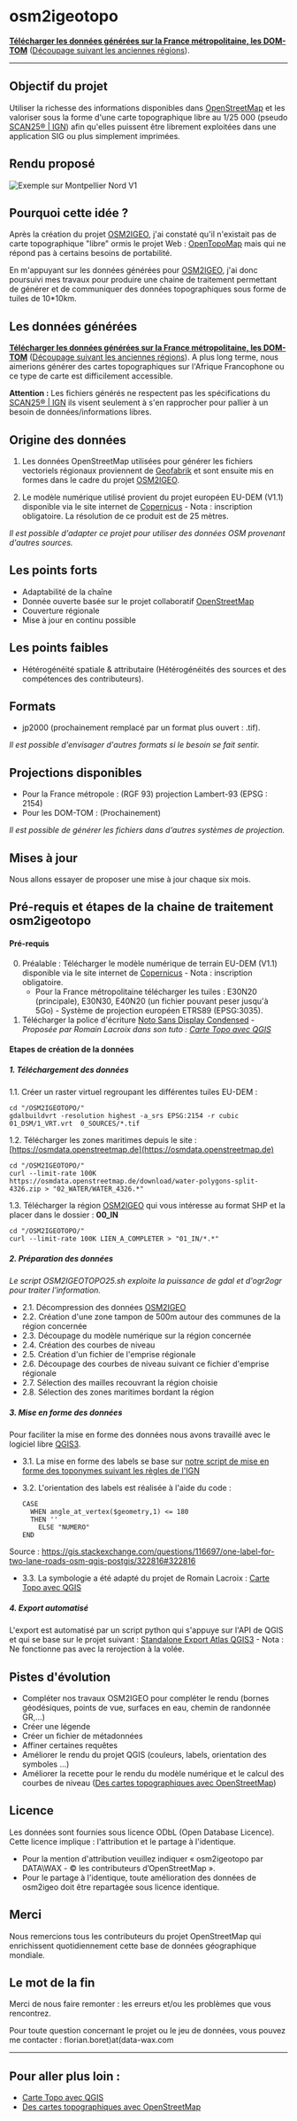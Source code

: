 # **osm2igeotopo**

**[Télécharger les données générées sur la France métropolitaine, les DOM-TOM](https://cloud.data-wax.com/)** ([Découpage suivant les anciennes régions](https://fr.wikipedia.org/wiki/Région_française)).

---
## Objectif du projet

Utiliser la richesse des informations disponibles dans [OpenStreetMap](https://www.openstreetmap.fr) et les valoriser sous la forme d'une carte topographique libre au 1/25 000 (pseudo [SCAN25® | IGN](https://professionnels.ign.fr/scan25)) afin qu'elles puissent être librement exploitées dans une application SIG ou plus simplement imprimées.

## Rendu proposé
![Exemple sur Montpellier Nord V1](exemples_visuels/osm2igeotopo25_1.jpg)

## Pourquoi cette idée ?

Après la création  du projet [OSM2IGEO](https://github.com/igeofr/osm2igeo), j'ai constaté qu'il n'existait pas de carte topographique "libre" ormis le projet Web : [OpenTopoMap](https://opentopomap.org) mais qui ne répond pas à certains besoins de portabilité.

En m'appuyant sur les données générées pour [OSM2IGEO](https://github.com/igeofr/osm2igeo), j'ai donc poursuivi mes travaux pour produire une chaine de traitement permettant de générer et de communiquer des données topographiques sous forme de tuiles de 10*10km.


## Les données générées
**[Télécharger les données générées sur la France métropolitaine, les DOM-TOM](https://cloud.data-wax.com/)** ([Découpage suivant les anciennes régions](https://fr.wikipedia.org/wiki/Région_française)).
A plus long terme, nous aimerions générer des cartes topographiques sur l'Afrique Francophone ou ce type de carte est difficilement accessible.

**Attention :** Les fichiers générés ne respectent pas les spécifications du [SCAN25® | IGN](https://professionnels.ign.fr/scan25) ils visent seulement à s'en rapprocher pour pallier à un besoin de données/informations libres.


## Origine des données

1. Les données OpenStreetMap utilisées pour générer les fichiers vectoriels régionaux proviennent de [Geofabrik](https://download.geofabrik.de/europe/france.html) et sont ensuite mis en formes dans le cadre du projet [OSM2IGEO](https://github.com/igeofr/osm2igeo).

2. Le modèle numérique utilisé provient du projet européen EU-DEM (V1.1) disponible via le site internet de [Copernicus](https://land.copernicus.eu/imagery-in-situ/eu-dem/eu-dem-v1.1) - Nota : inscription obligatoire. La résolution de  ce produit est de 25 mètres.

*Il est possible d'adapter ce projet pour utiliser des données OSM provenant d'autres sources.*

## Les points forts

  * Adaptabilité de la chaîne
  * Donnée ouverte basée sur le projet collaboratif [OpenStreetMap](https://www.openstreetmap.fr)
  * Couverture régionale
  * Mise à jour en continu possible

## Les points faibles

  * Hétérogénéité spatiale & attributaire (Hétérogénéités des sources et des compétences des contributeurs).

## Formats

* jp2000 (prochainement remplacé par un format  plus ouvert : .tif).

*Il est possible d'envisager d'autres formats si le besoin se fait sentir.*

## Projections disponibles

* Pour la France métropole : (RGF 93) projection Lambert-93 (EPSG : 2154)
* Pour les DOM-TOM : (Prochainement)

*Il est possible de générer les fichiers dans d'autres systèmes de projection.*

## Mises à jour
Nous allons essayer de proposer une mise à jour chaque six mois.

## Pré-requis et étapes de la chaine de traitement osm2igeotopo

#### Pré-requis

0. Préalable : Télécharger le modèle numérique de terrain EU-DEM (V1.1) disponible via le site internet de [Copernicus](https://land.copernicus.eu/imagery-in-situ/eu-dem/eu-dem-v1.1) - Nota : inscription obligatoire.
    * Pour la France métropolitaine télécharger les tuiles : E30N20 (principale), E30N30, E40N20  (un fichier pouvant peser jusqu'à 5Go)  - Système de projection européen ETRS89 (EPSG:3035).
1. Télécharger la police d'écriture  [Noto Sans Display Condensed](https://www.google.com/get/noto/) - *Proposée par Romain Lacroix dans son tuto : [Carte Topo avec QGIS](https://github.com/rxlacroix/CarteTopo)*


#### Etapes de création de la données

##### 1. Téléchargement des données
1.1. Créer un raster virtuel regroupant les différentes tuiles EU-DEM :

    cd "/OSM2IGEOTOPO/"
    gdalbuildvrt -resolution highest -a_srs EPSG:2154 -r cubic 01_DSM/1_VRT.vrt  0_SOURCES/*.tif

1.2. Télécharger les zones maritimes depuis le site : [https://osmdata.openstreetmap.de](https://osmdata.openstreetmap.de)

    cd "/OSM2IGEOTOPO/"
    curl --limit-rate 100K https://osmdata.openstreetmap.de/download/water-polygons-split-4326.zip > "02_WATER/WATER_4326.*"

1.3. Télécharger la région [OSM2IGEO](https://cloud.data-wax.com) qui vous intéresse au format SHP et la placer dans le dossier : **00_IN**

    cd "/OSM2IGEOTOPO/"
    curl --limit-rate 100K LIEN_A_COMPLETER > "01_IN/*.*"

##### 2. Préparation des données
*Le script OSM2IGEOTOPO25.sh exploite la puissance de gdal et d'ogr2ogr pour traiter l'information.*

  - 2.1. Décompression des données [OSM2IGEO](https://cloud.data-wax.com)
  - 2.2. Création d'une zone tampon de 500m autour des communes de la région concernée
  - 2.3. Découpage du modèle numérique sur la région concernée
  - 2.4. Création des courbes de niveau
  - 2.5. Création d'un fichier de l'emprise régionale
  - 2.6. Découpage des courbes de niveau suivant  ce fichier d'emprise régionale
  - 2.7. Sélection des mailles recouvrant la région choisie
  - 2.8. Sélection des zones maritimes bordant la région

##### 3. Mise en forme des données
Pour faciliter la mise en forme des données nous avons travaillé avec le logiciel libre [QGIS3](https://www.qgis.org).

  - 3.1. La mise en forme des labels se base sur [notre script de mise en forme des toponymes suivant les règles de l'IGN](https://github.com/igeofr/qgis2/blob/master/expressions/mise_en_forme_des_toponymes_V2_beta.txt)
  - 3.2. L'orientation des labels est réalisée à l'aide du code :

        CASE
          WHEN angle_at_vertex($geometry,1) <= 180
          THEN ''
            ELSE "NUMERO"
        END

Source : https://gis.stackexchange.com/questions/116697/one-label-for-two-lane-roads-osm-qgis-postgis/322816#322816

  - 3.3. La symbologie a été adapté du projet de Romain Lacroix : [Carte Topo avec QGIS](https://github.com/rxlacroix/CarteTopo)  

##### 4. Export automatisé
L'export est automatisé par un script python qui s'appuye sur l'API de QGIS et qui se base sur le projet suivant : [Standalone Export Atlas QGIS3](https://github.com/carey136/Standalone-Export-Atlas-QGIS3) - Nota : Ne fonctionne pas avec la rerojection à la volée.

## Pistes d'évolution
* Compléter nos travaux OSM2IGEO pour compléter le rendu (bornes géodésiques, points de vue, surfaces en eau, chemin de randonnée GR,...)
* Créer une légende
* Créer un fichier de métadonnées
* Affiner certaines requêtes
* Améliorer le rendu du projet QGIS (couleurs, labels, orientation des symboles ...)
* Améliorer la  recette pour le rendu du modèle numérique et le calcul des courbes de niveau ([Des cartes topographiques avec OpenStreetMap](https://blog.champs-libres.coop/carto/2018/12/18/openardennemap.html))

## Licence
Les données sont fournies sous licence ODbL (Open Database Licence). Cette licence implique : l'attribution et le partage à l'identique.

*	Pour la mention d'attribution veuillez indiquer « osm2igeotopo par DATA\WAX - © les contributeurs d’OpenStreetMap ».
*	Pour le partage à l'identique, toute amélioration des données de osm2igeo doit être repartagée sous licence identique.

## Merci
Nous remercions tous les contributeurs du  projet OpenStreetMap qui enrichissent quotidiennement cette base de données géographique mondiale.

## Le mot de la fin
Merci de nous faire remonter : les erreurs et/ou les problèmes que vous rencontrez.

Pour toute question concernant le projet ou le jeu de données, vous pouvez me contacter : florian.boret)at(data-wax.com

---
## Pour aller plus loin :
* [Carte Topo avec QGIS](https://github.com/rxlacroix/CarteTopo)  
* [Des cartes topographiques avec OpenStreetMap](https://blog.champs-libres.coop/carto/2018/12/18/openardennemap.html)
